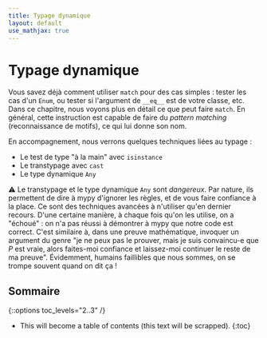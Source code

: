 ```yaml
---
title: Typage dynamique
layout: default
use_mathjax: true
---
```


# Typage dynamique

Vous savez déjà comment utiliser `match` pour des cas simples : tester les cas d'un `Enum`, ou tester si l'argument de `__eq__` est de votre classe, etc.
Dans ce chapitre, nous voyons plus en détail ce que peut faire `match`.
En général, cette instruction est capable de faire du *pattern matching* (reconnaissance de motifs), ce qui lui donne son nom.

En accompagnement, nous verrons quelques techniques liées au typage :

* Le test de type "à la main" avec `isinstance`
* Le transtypage avec `cast`
* Le type dynamique `Any`

⚠️ Le transtypage et le type dynamique `Any` sont *dangereux*.
Par nature, ils permettent de dire à mypy d'ignorer les règles, et de vous faire confiance à la place.
Ce sont des techniques avancées à n'utiliser qu'en dernier recours.
D'une certaine manière, à chaque fois qu'on les utilise, on a "échoué" : on n'a pas réussi à démontrer à mypy que notre code est correct.
C'est similaire à, dans une preuve mathématique, invoquer un argument du genre "je ne peux pas le prouver, mais je suis convaincu-e que $P$ est vraie, alors faites-moi confiance et laissez-moi continuer le reste de ma preuve".
Évidemment, humains faillibles que nous sommes, on se trompe souvent quand on dit ça !

## Sommaire

{::options toc_levels="2..3" /}

* This will become a table of contents (this text will be scrapped).
{:toc}
